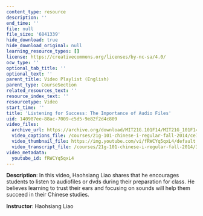 ```yaml
---
content_type: resource
description: ''
end_time: ''
file: null
file_size: '6841339'
hide_download: true
hide_download_original: null
learning_resource_types: []
license: https://creativecommons.org/licenses/by-nc-sa/4.0/
ocw_type: ''
optional_tab_title: ''
optional_text: ''
parent_title: Video Playlist (English)
parent_type: CourseSection
related_resources_text: ''
resource_index_text: ''
resourcetype: Video
start_time: ''
title: 'Listening for Success: The Importance of Audio Files'
uid: 140987ee-88ac-7009-c5d5-9e82f2d4c809
video_files:
  archive_url: https://archive.org/download/MIT21G.101F14/MIT21G_101F14_Trust_Ears_English_300k.mp4
  video_captions_file: /courses/21g-101-chinese-i-regular-fall-2014/ce72afc78e8053a7b6b1c1bc86285101_fRWCYq5qxL4.vtt
  video_thumbnail_file: https://img.youtube.com/vi/fRWCYq5qxL4/default.jpg
  video_transcript_file: /courses/21g-101-chinese-i-regular-fall-2014/38f200905f9bd158afbca03bcec4ca70_fRWCYq5qxL4.pdf
video_metadata:
  youtube_id: fRWCYq5qxL4
---
```


**Description**: In this video, Haohsiang Liao shares that he encourages students to listen to audiofiles or dvds during their preparation for class. He believes learning to trust their ears and focusing on sounds will help them succeed in their Chinese studies.

**Instructor**: Haohsiang Liao

